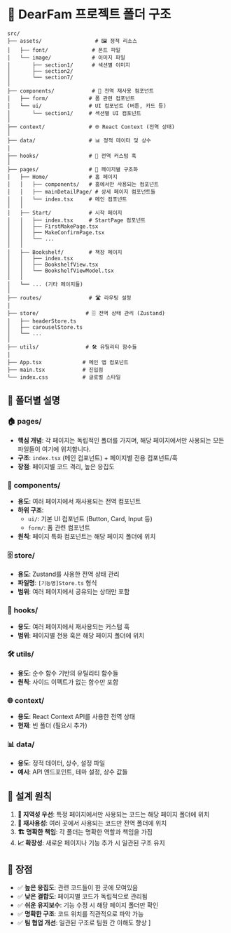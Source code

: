 # 📁 DearFam 프로젝트 폴더 구조

```
src/
├── assets/                 # 🖼️ 정적 리소스
│   ├── font/              # 폰트 파일
│   └── image/             # 이미지 파일
│       ├── section1/      # 섹션별 이미지
│       ├── section2/
│       └── section7/
│
├── components/            # 🧩 전역 재사용 컴포넌트
│   ├── form/             # 폼 관련 컴포넌트
│   └── ui/               # UI 컴포넌트 (버튼, 카드 등)
│       └── section1/     # 섹션별 UI 컴포넌트
│
├── context/              # 🌐 React Context (전역 상태)
│
├── data/                 # 📊 정적 데이터 및 상수
│
├── hooks/                # 🎣 전역 커스텀 훅
│
├── pages/                # 📄 페이지별 구조화
│   ├── Home/             # 홈 페이지
│   │   ├── components/   # 홈에서만 사용되는 컴포넌트
│   │   ├── mainDetailPage/ # 상세 페이지 컴포넌트들
│   │   └── index.tsx     # 메인 컴포넌트
│   │
│   ├── Start/            # 시작 페이지
│   │   ├── index.tsx     # StartPage 컴포넌트
│   │   ├── FirstMakePage.tsx
│   │   ├── MakeConfirmPage.tsx
│   │   └── ...
│   │
│   ├── Bookshelf/        # 책장 페이지
│   │   ├── index.tsx
│   │   ├── BookshelfView.tsx
│   │   └── BookshelfViewModel.tsx
│   │
│   └── ... (기타 페이지들)
│
├── routes/               # 🛣️ 라우팅 설정
│
├── store/               # 🗄️ 전역 상태 관리 (Zustand)
│   ├── headerStore.ts
│   ├── carouselStore.ts
│   └── ...
│
├── utils/               # 🛠️ 유틸리티 함수들
│
├── App.tsx             # 메인 앱 컴포넌트
├── main.tsx            # 진입점
└── index.css           # 글로벌 스타일
```

## 📂 폴더별 설명

### 🏠 **pages/**
- **핵심 개념**: 각 페이지는 독립적인 폴더를 가지며, 해당 페이지에서만 사용되는 모든 파일들이 여기에 위치합니다.
- **구조**: `index.tsx` (메인 컴포넌트) + 페이지별 전용 컴포넌트/훅
- **장점**: 페이지별 코드 격리, 높은 응집도

### 🧩 **components/**
- **용도**: 여러 페이지에서 재사용되는 전역 컴포넌트
- **하위 구조**: 
  - `ui/`: 기본 UI 컴포넌트 (Button, Card, Input 등)
  - `form/`: 폼 관련 컴포넌트
- **원칙**: 페이지 특화 컴포넌트는 해당 페이지 폴더에 위치

### 🗄️ **store/**
- **용도**: Zustand를 사용한 전역 상태 관리
- **파일명**: `[기능명]Store.ts` 형식
- **범위**: 여러 페이지에서 공유되는 상태만 포함

### 🎣 **hooks/**
- **용도**: 여러 페이지에서 재사용되는 커스텀 훅
- **범위**: 페이지별 전용 훅은 해당 페이지 폴더에 위치

### 🛠️ **utils/**
- **용도**: 순수 함수 기반의 유틸리티 함수들
- **원칙**: 사이드 이펙트가 없는 함수만 포함

### 🌐 **context/**
- **용도**: React Context API를 사용한 전역 상태
- **현재**: 빈 폴더 (필요시 추가)

### 📊 **data/**
- **용도**: 정적 데이터, 상수, 설정 파일
- **예시**: API 엔드포인트, 테마 설정, 상수 값들

## 🎯 설계 원칙

1. **📍 지역성 우선**: 특정 페이지에서만 사용되는 코드는 해당 페이지 폴더에 위치
2. **🔄 재사용성**: 여러 곳에서 사용되는 코드만 전역 폴더에 위치
3. **🏗️ 명확한 책임**: 각 폴더는 명확한 역할과 책임을 가짐
4. **📈 확장성**: 새로운 페이지나 기능 추가 시 일관된 구조 유지

## 🚀 장점

- ✅ **높은 응집도**: 관련 코드들이 한 곳에 모여있음
- ✅ **낮은 결합도**: 페이지별 코드가 독립적으로 관리됨
- ✅ **쉬운 유지보수**: 기능 수정 시 해당 페이지 폴더만 확인
- ✅ **명확한 구조**: 코드 위치를 직관적으로 파악 가능
- ✅ **팀 협업 개선**: 일관된 구조로 팀원 간 이해도 향상 
]
